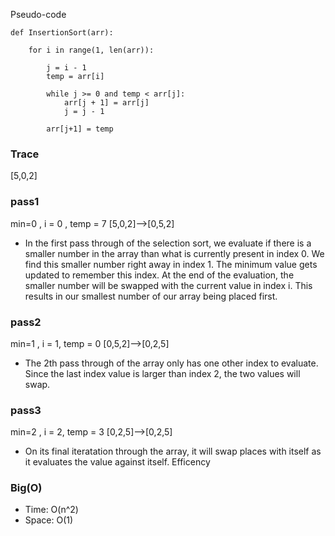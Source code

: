 

Pseudo-code
```
def InsertionSort(arr):

    for i in range(1, len(arr)):

        j = i - 1
        temp = arr[i]

        while j >= 0 and temp < arr[j]:
            arr[j + 1] = arr[j]
            j = j - 1

        arr[j+1] = temp

```

### Trace
[5,0,2]

### pass1
min=0 , i = 0 , temp = 7
[5,0,2]-->[0,5,2]

- In the first pass through of the selection sort, we evaluate if there is a smaller number in the array than what is currently present in index 0. We find this smaller number right away in index 1. The minimum value gets updated to remember this index. At the end of the evaluation, the smaller number will be swapped with the current value in index i. This results in our smallest number of our array being placed first.

### pass2
min=1 , i = 1, temp = 0
[0,5,2]-->[0,2,5]
- The 2th pass through of the array only has one other index to evaluate. Since the last index value is larger than index 2, the two values will swap.

### pass3
min=2 , i = 2, temp = 3
[0,2,5]-->[0,2,5]

- On its final iteratation through the array, it will swap places with itself as it evaluates the value against itself.
Efficency

### Big(O)
- Time: O(n^2)
- Space: O(1)